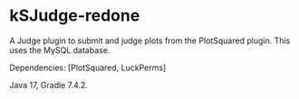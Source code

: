 # kSJudge-redone

A Judge plugin to submit and judge plots from the PlotSquared plugin. This uses the MySQL database.

Dependencies: [PlotSquared, LuckPerms]

Java 17, Gradle 7.4.2.
